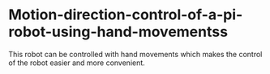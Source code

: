 # Motion-direction-control-of-a-pi-robot-using-hand-movementss
This robot can be controlled with hand movements which makes the control of the robot easier and more convenient. 
